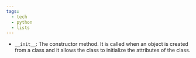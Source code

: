 ```yaml
---
tags:
  - tech
  - python
  - lists
---
```

- `__init__`: The constructor method. It is called when an object is created from a class and it allows the class to initialize the attributes of the class.
